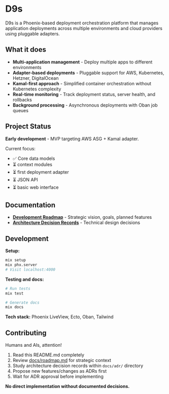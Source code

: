 # D9s

D9s is a Phoenix-based deployment orchestration platform that manages application deployments across multiple environments and cloud providers using pluggable adapters.

## What it does

- **Multi-application management** - Deploy multiple apps to different environments
- **Adapter-based deployments** - Pluggable support for AWS, Kubernetes, Hetzner, DigitalOcean
- **Kamal-first approach** - Simplified container orchestration without Kubernetes complexity
- **Real-time monitoring** - Track deployment status, server health, and rollbacks
- **Background processing** - Asynchronous deployments with Oban job queues

## Project Status

**Early development** - MVP targeting AWS ASG + Kamal adapter.

Current focus: 

- ✅ Core data models
- ⏳ context modules
- ⏳ first deployment adapter
- ⏳ JSON API
- ⏳ basic web interface

## Documentation

- **[Development Roadmap](docs/roadmap.md)** - Strategic vision, goals, planned features
- **[Architecture Decision Records](docs/adr/0-architecture-decision-records.md)** - Technical design decisions

## Development

**Setup:**
```bash
mix setup
mix phx.server
# Visit localhost:4000
```

**Testing and docs:**
```bash
# Run tests
mix test

# Generate docs
mix docs
```

**Tech stack:** Phoenix LiveView, Ecto, Oban, Tailwind

## Contributing

Humans and AIs, attention!

1. Read this README.md completely
2. Review [docs/roadmap.md](docs/roadmap.md) for strategic context
3. Study architecture decision records within `docs/adr/` directory
4. Propose new features/changes as ADRs first
5. Wait for ADR approval before implementing

**No direct implementation without documented decisions.**
